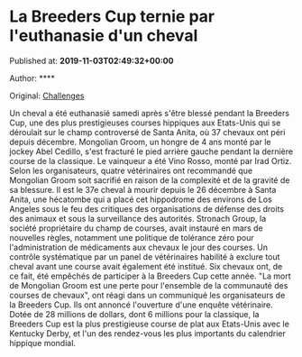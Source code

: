 
# La Breeders Cup ternie par l'euthanasie d'un cheval

Published at: **2019-11-03T02:49:32+00:00**

Author: ****

Original: [Challenges](https://www.challenges.fr/sport/la-breeders-cup-ternie-par-l-euthanasie-d-un-cheval_682905)

Un cheval a été euthanasié samedi après s'être blessé pendant la Breeders Cup, une des plus prestigieuses courses hippiques aux Etats-Unis qui se déroulait sur le champ controversé de Santa Anita, où 37 chevaux ont péri depuis décembre.
Mongolian Groom, un hongre de 4 ans monté par le jockey Abel Cedillo, s'est fracturé le pied arrière gauche pendant la dernière course de la classique.
Le vainqueur a été Vino Rosso, monté par Irad Ortiz.
Selon les organisateurs, quatre vétérinaires ont recommandé que Mongolian Groom soit sacrifié en raison de la complexité et de la gravité de sa blessure.
Il est le 37e cheval à mourir depuis le 26 décembre à Santa Anita, une hécatombe qui a placé cet hippodrome des environs de Los Angeles sous le feu des critiques des organisations de défense des droits des animaux et sous la surveillance des autorités.
Stronach Group, la société propriétaire du champ de courses, avait instauré en mars de nouvelles règles, notamment une politique de tolérance zéro pour l'administration de médicaments aux chevaux le jour des courses. Un contrôle systématique par un panel de vétérinaires habilité à exclure tout cheval avant une course avait également été institué.
Six chevaux ont, de ce fait, été empêchés de participer à la Breeders Cup cette année.
"La mort de Mongolian Groom est une perte pour l'ensemble de la communauté des courses de chevaux", ont réagi dans un communiqué les organisateurs de la Breeders Cup. Ils ont annoncé l'ouverture d'une enquête vétérinaire.
Dotée de 28 millions de dollars, dont 6 millions pour la classique, la Breeders Cup est la plus prestigieuse course de plat aux Etats-Unis avec le Kentucky Derby, et l'un des rendez-vous les plus importants du calendrier hippique mondial.
